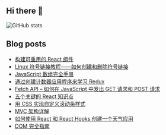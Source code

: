 ## Hi there 👋


![GitHub stats](https://github-readme-stats.vercel.app/api?username=humilitas&show_icons=true)  

## Blog posts
<!-- BLOG-POST-LIST:START -->
- [构建可重用的 React 组件](https://chinese.freecodecamp.org/news/how-to-create-a-truly-reusable-react-component-from-scratch/)
- [Linux 符号链接教程——如何创建和删除符号链接](https://chinese.freecodecamp.org/news/symlink-tutorial-in-linux-how-to-create-and-remove-a-symbolic-link/)
- [JavaScript 数组完全手册](https://chinese.freecodecamp.org/news/the-javascript-array-handbook/)
- [通过创建计数器应用程序来学习 Redux](https://chinese.freecodecamp.org/news/learn-redux-by-making-a-counter-application/)
- [Fetch API – 如何在 JavaScript 中发出 GET 请求和 POST 请求](https://chinese.freecodecamp.org/news/how-to-make-api-calls-with-fetch/)
- [五个关键的 React 知识点](https://chinese.freecodecamp.org/news/5-react-lessons-tutorials-dont-teach/)
- [用 CSS 实现自定义滚动条样式](https://chinese.freecodecamp.org/news/css-scrollbar-tutorial/)
- [MVC 架构详解](https://chinese.freecodecamp.org/news/the-model-view-controller-pattern-mvc-architecture-and-frameworks-explained/)
- [如何使用 React 和 React Hooks 创建一个天气应用](https://chinese.freecodecamp.org/news/learn-react-by-building-a-weather-app/)
- [DOM 完全指南](https://chinese.freecodecamp.org/news/how-to-manipulate-the-dom-beginners-guide/)
<!-- BLOG-POST-LIST:END -->
